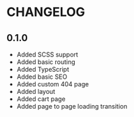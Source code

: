 # CHANGELOG

## 0.1.0

- Added SCSS support
- Added basic routing
- Added TypeScript
- Added basic SEO
- Added custom 404 page
- Added layout
- Added cart page
- Added page to page loading transition